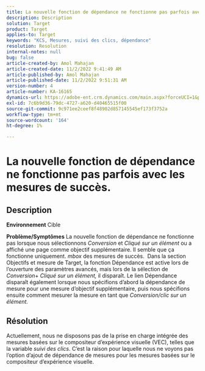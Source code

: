 ```yaml
---
title: La nouvelle fonction de dépendance ne fonctionne pas parfois avec les mesures de succès.
description: Description
solution: Target
product: Target
applies-to: Target
keywords: "KCS, Mesures, suivi des clics, dépendance"
resolution: Resolution
internal-notes: null
bug: false
article-created-by: Amol Mahajan
article-created-date: 11/2/2022 9:41:49 AM
article-published-by: Amol Mahajan
article-published-date: 11/2/2022 9:51:31 AM
version-number: 4
article-number: KA-16165
dynamics-url: https://adobe-ent.crm.dynamics.com/main.aspx?forceUCI=1&pagetype=entityrecord&etn=knowledgearticle&id=cc51a58e-925a-ed11-9561-6045bd006a22
exl-id: 7c6b9d36-79dc-4727-a620-d40465515f00
source-git-commit: 9c971ee2ceef8f48902d857145545ef173f3752a
workflow-type: tm+mt
source-wordcount: '164'
ht-degree: 1%

---
```


# La nouvelle fonction de dépendance ne fonctionne pas parfois avec les mesures de succès.

## Description

<b>Environnement</b>
Cible


<b>Problème/Symptômes</b>
La nouvelle fonction de dépendance ne fonctionne pas lorsque nous sélectionnons *Conversion* et *Cliqué sur un élément* ou a affiché une page comme objectif supplémentaire. Il semble que ça fonctionne uniquement. *mbox* des mesures de succès. 
Dans la section Objectifs et mesure de Target, la fonction Dépendance est active lors de l’ouverture des paramètres avancés, mais lors de la sélection de *Conversion*+ *Cliqué sur un élément,* il disparaît. Le lien Dépendance disparaît également lorsque nous spécifions d’abord la dépendance de mesure pour une mesure d’objectif supplémentaire, puis nous spécifions ensuite comment mesurer la mesure en tant que *Conversion/clic sur un élément.*


## Résolution


Actuellement, nous ne disposons pas de la prise en charge intégrée des mesures basées sur le compositeur d’expérience visuelle (VEC), telles que la variable *suivi des clics*. C’est la raison pour laquelle nous ne voyons pas l’option d’ajout de dépendance de mesures pour les mesures basées sur le compositeur d’expérience visuelle.
